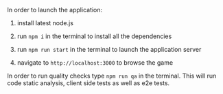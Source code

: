 In order to launch the application:

1) install latest node.js

2) run `npm i` in the terminal to install all the dependencies

3) run `npm run start` in the terminal to launch the application server

4) navigate to `http://localhost:3000` to browse the game

In order to run quality checks type `npm run qa` in the terminal. This will run code static analysis, client side tests as well as e2e tests.
